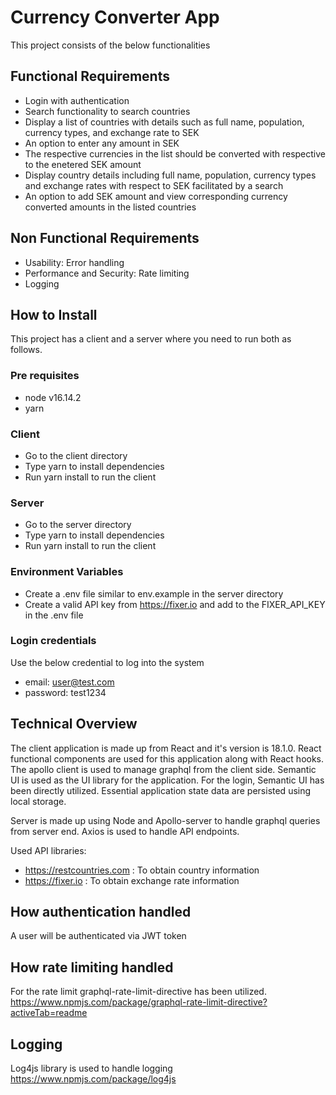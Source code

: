  # Currency Converter App

This project consists of the below functionalities

## Functional Requirements

- Login with authentication
- Search functionality to search countries
- Display a list of countries with details such as full name, population, currency types, and exchange rate to SEK
- An option to enter any amount in SEK
- The respective currencies in the list should be converted with respective to the enetered SEK amount
- Display country details including full name, population, currency types and exchange rates with respect to SEK facilitated by a search
- An option to add SEK amount and view corresponding currency converted amounts in the listed countries

## Non Functional Requirements
- Usability: Error handling
- Performance and Security: Rate limiting
- Logging

## How to Install

This project has a client  and a server where you need to run both as follows.

### Pre requisites
 
 - node v16.14.2
 - yarn
 
### Client

- Go to the client directory
- Type yarn to install dependencies
- Run yarn install to run the client

### Server

- Go to the server directory
- Type yarn to install dependencies
- Run yarn install to run the client

### Environment Variables

- Create a .env file similar to env.example in the server directory 
- Create a valid API key from https://fixer.io and add to the FIXER_API_KEY in the .env file
 
### Login credentials

Use the below credential to log into the system
- email: user@test.com
- password: test1234



## Technical Overview

The client application is made up from React and it's version is 18.1.0. React functional components are used for this application along with React hooks. The apollo client is used to manage graphql from the client side. Semantic UI is used as the UI library for the application. For the login, Semantic UI has been directly utilized. Essential application state data are persisted using local storage.

Server is made up using Node and Apollo-server to handle graphql queries from server end. Axios is used to handle API endpoints.

Used API libraries: 
 - https://restcountries.com  : To obtain country information
 - https://fixer.io :  To obtain exchange rate information

## How authentication handled

A user will be authenticated via JWT token

## How rate limiting handled

For the rate limit graphql-rate-limit-directive has been utilized. https://www.npmjs.com/package/graphql-rate-limit-directive?activeTab=readme

## Logging

Log4js library is used to handle logging https://www.npmjs.com/package/log4js
